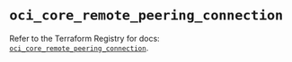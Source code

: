 # `oci_core_remote_peering_connection`

Refer to the Terraform Registry for docs: [`oci_core_remote_peering_connection`](https://registry.terraform.io/providers/oracle/oci/7.19.0/docs/resources/core_remote_peering_connection).
